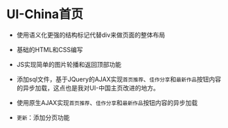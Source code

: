# UI-China首页

- 使用语义化更强的结构标记代替div来做页面的整体布局

- 基础的HTML和CSS编写

- JS实现简单的图片轮播和返回顶部功能

- 添加sql文件，基于JQuery的AJAX实现`首页推荐`、`佳作分享`和`最新作品`按钮内容的异步加载，这点也是我对UI-中国主页改进的地方。

- 使用原生AJAX实现`首页推荐`、`佳作分享`和`最新作品`按钮内容的异步加载

- `更新`：添加分页功能

